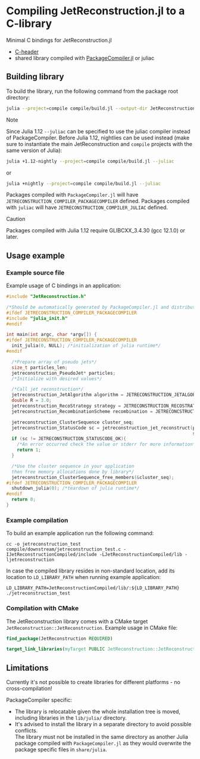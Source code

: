 # Compiling JetReconstruction.jl to a C-library

Minimal C bindings for JetReconstruction.jl

- [C-header](include/JetReconstruction.h.in)
- shared library compiled with [PackageCompiler.jl](https://github.com/JuliaLang/PackageCompiler.jl) or juliac

## Building library

To build the library, run the following command from the package root directory:

```sh
julia --project=compile compile/build.jl --output-dir JetReconstructionCompiled
```

> [!NOTE]  
> Since Julia 1.12 `--juliac` can be specified to use the juliac compiler instead of PackageCompiler.
> Before Julia 1.12, nightlies can be used instead (make sure to instantiate the main JetReconstruction and `compile` projects with the same version of Julia):
>
> ```sh
> julia +1.12-nightly --project=compile compile/build.jl --juliac
> ```
>
> or
>
> ```sh
> julia +nightly --project=compile compile/build.jl --juliac
> ```
>
> Packages compiled with `PackageCompiler.jl` will have `JETRECONSTRUCTION_COMPILER_PACKAGECOMPILER` defined. Packages compiled with `juliac` will have `JETRECONSTRUCTION_COMPILER_JULIAC` defined.


> [!CAUTION]
> Packages compiled with Julia 1.12 require GLIBCXX_3.4.30 (gcc 12.1.0) or later.

## Usage example

### Example source file

Example usage of C bindings in an application:

```C
#include "JetReconstruction.h"

/*Should be automatically generated by PackageCompiler.jl and distributed together with the "JetReconstruction.h" header file*/
#ifdef JETRECONSTRUCTION_COMPILER_PACKAGECOMPILER
#include "julia_init.h"
#endif

int main(int argc, char *argv[]) {
#ifdef JETRECONSTRUCTION_COMPILER_PACKAGECOMPILER
  init_julia(0, NULL); /*initialization of julia runtime*/
#endif

  /*Prepare array of pseudo jets*/
  size_t particles_len;
  jetreconstruction_PseudoJet* particles;
  /*Initialize with desired values*/

  /*Call jet reconstruction*/
  jetreconstruction_JetAlgorithm algorithm = JETRECONSTRUCTION_JETALGORITHM_CA;
  double R = 3.0;
  jetreconstruction_RecoStrategy strategy = JETRECONSTRUCTION_RECOSTRATEGY_BEST;
  jetreconstruction_RecombinationScheme recombination = JETRECONCSTRUCTION_RECOMBINATIONSCHEME_ESCHEME;

  jetreconstruction_ClusterSequence cluster_seq;
  jetreconstruction_StatusCode sc = jetreconstruction_jet_reconstruct(particles, len, algorithm, R,
                                                                      strategy, recombination, &cluster_seq);
  if (sc != JETRECONSTRUCTION_STATUSCODE_OK){
    /*An error occurred check the value or stderr for more information*/
    return 1;
  }

  /*Use the cluster sequence in your application
  then free memory allocations done by library*/
  jetreconstruction_ClusterSequence_free_members(&cluster_seq);
#ifdef JETRECONSTRUCTION_COMPILER_PACKAGECOMPILER
  shutdown_julia(0); /*teardown of julia runtime*/
#endif
  return 0;
}

```

### Example compilation

To build an example application run the following command:

```shell
cc -o jetreconstruction_test compile/downstream/jetreconstruction_test.c -IJetReconstructionCompiled/include -LJetReconstructionCompiled/lib -ljetreconstruction
```

In case the compiled library resides in non-standard location, add its location to `LD_LIBRARY_PATH` when running example application:

```shell
LD_LIBRARY_PATH=JetReconstructionCompiled/lib/:${LD_LIBRARY_PATH} ./jetreconstruction_test
```

### Compilation with CMake

The JetReconstruction library comes with a CMake target `JetReconstruction::JetReconstruction`. Example usage in CMake file:

```cmake
find_package(JetReconstruction REQUIRED)

target_link_libraries(myTarget PUBLIC JetReconstruction::JetReconstruction)
```

## Limitations

Currently it's not possible to create libraries for different platforms - no cross-compilation!

PackageCompiler specific:

- The library is relocatable given the whole installation tree is moved, including libraries in the `lib/julia/` directory.
- It's advised to install the library in a separate directory to avoid possible conflicts.  
  The library must not be installed in the same directory as another Julia package compiled with `PackageCompiler.jl` as they would overwrite the package specific files in `share/julia`.
